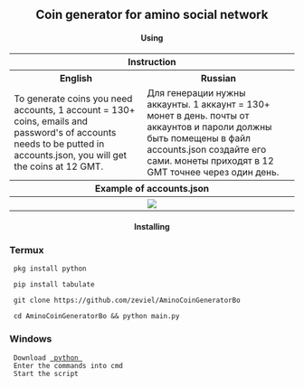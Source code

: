 <body>
	<h2 align="center"> Coin generator for amino social network </h2>
	<div>
		<h4 align="center"> Using </h4>
		<table>
			<tr> <th colspan="2">Instruction</th> </tr>
			<tr>
				<th>English</th>
				<th>Russian</th>
			</tr>
			<tr>
				<td> To generate coins you need accounts, 1 account = 130+ coins, emails and password's of accounts needs to be putted in accounts.json, you will get the coins at 12 GMT. </td>
				<td> Для генерации нужны аккаунты. 1 aккаунт = 130+ монет в день. почты от аккаунтов и пароли должны быть помещены в файл accounts.json создайте его сами. монеты приходят в 12 GMT точнее через один день. </td>
			</tr>
			<tr>  <th colspan="2">Example of accounts.json</th> </tr>
			<tr>
				<th colspan="2"> <img src="https://i.ibb.co/vvxjMhL/IMG-20211127-170135.jpg"> </th>
			</tr>
		</table>
	<h4 align="center"> Installing </h4>
	<h3> Termux </h3>
	<div>
		<code> pkg install python </code> <br>
		<code> <br> pip install tabulate </code> <br>
		<code> <br> git clone https://github.com/zeviel/AminoCoinGeneratorBo </code> <br>
		<code> <br> cd AminoCoinGeneratorBo && python main.py </code> <br>
	</div>
	<div>
		<h3> Windows </h3>
		<code> Download <a href="https://www.python.org"> python </a> </code> <br>
		<code> Enter the commands into cmd </code> <br>
		<code> Start the script </code>
	</div>
</body>
